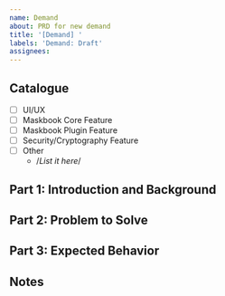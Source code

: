 ```yaml
---
name: Demand
about: PRD for new demand
title: '[Demand] '
labels: 'Demand: Draft'
assignees: 
---
```


## Catalogue

- [ ] UI/UX
- [ ] Maskbook Core Feature
- [ ] Maskbook Plugin Feature
- [ ] Security/Cryptography Feature
- [ ] Other
  - /_List it here_/

## Part 1: Introduction and Background

## Part 2: Problem to Solve

## Part 3: Expected Behavior

## Notes
